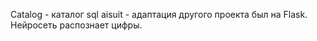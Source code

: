 Catalog - каталог sql 
aisuit - адаптация другого проекта был на Flask. Нейросеть распознает цифры.
